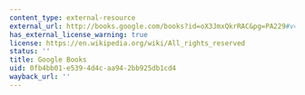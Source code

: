 ```yaml
---
content_type: external-resource
external_url: http://books.google.com/books?id=oX3JmxQkrRAC&pg=PA229#v=onepage
has_external_license_warning: true
license: https://en.wikipedia.org/wiki/All_rights_reserved
status: ''
title: Google Books
uid: 0fb4bb01-e539-4d4c-aa94-2bb925db1cd4
wayback_url: ''
---
```

